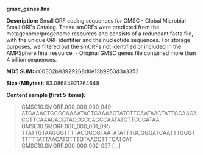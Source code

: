 **gmsc_genes.fna**

**Description:**	Small ORF coding sequences for GMSC - Global Microbial Small ORFs Catalog.
                        These smORFs were predicted from the metagenome/progenome resources and 
                        consists of a redundant fasta file, with the unique ORF identifier and the
                        nucleotide sequences. For storage purposes, we filtered out the smORFs not
                        identified or included in the AMPSphere final resource. - Original GMSC
                        genes file contained more than 4 billion sequences.

**MD5 SUM:**	c00302b93929268d0e13b9953d3a3353

**Size (MBytes):**	83.08684921264648

**Content sample (first 5 items):**

>GMSC10.SMORF.000_000_000_949
ATGAAACTGCGCAAAATACTGAAAAGTATGTTCAATAACTATTGCAAGACGTTCAAAGACGTACCGCCAGGCAATATGTTCCGATAA
>GMSC10.SMORF.000_000_001_095
TTATTGTAAGGGTTTTACGGCGTAATATATTTGCGGGATCAATTTGGGTTTTTTATTAACATGTTTGTAACCTTTCATCAT
>GMSC10.SMORF.000_000_002_097
[...]
